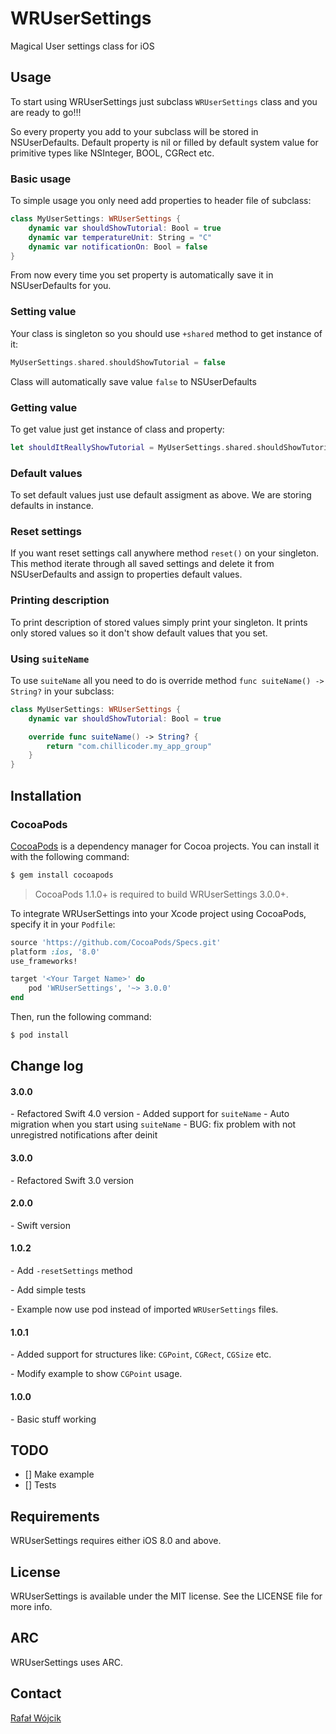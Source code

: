 # WRUserSettings
Magical User settings class for iOS

## Usage

To start using WRUserSettings just subclass ```WRUserSettings``` class and you are ready to go!!!

So every property you add to your subclass will be stored in NSUserDefaults. Default property is nil or filled by default system value for primitive types like NSInteger, BOOL, CGRect etc.

### Basic usage

To simple usage you only need add properties to header file of subclass:

```swift
class MyUserSettings: WRUserSettings {
	dynamic var shouldShowTutorial: Bool = true
	dynamic var temperatureUnit: String = "C"
	dynamic var notificationOn: Bool = false
}
```

From now every time you set property is automatically save it in NSUserDefaults for you.

### Setting value

Your class is singleton so you should use ```+shared``` method to get instance of it:

```swift
MyUserSettings.shared.shouldShowTutorial = false
```

Class will automatically save value ```false``` to NSUserDefaults

### Getting value

To get value just get instance of class and property:

```swift
let shouldItReallyShowTutorial = MyUserSettings.shared.shouldShowTutorial
```

### Default values

To set default values just use default assigment as above. We are storing defaults in instance.

### Reset settings

If you want reset settings call anywhere method ```reset()``` on your singleton. This method iterate through all saved settings and delete it from NSUserDefaults and assign to properties default values.

### Printing description

To print description of stored values simply print your singleton. It prints only stored values so it don't show default values that you set.

### Using `suiteName`

To use `suiteName` all you need to do is override method `func suiteName() -> String?` in your subclass:

```swift
class MyUserSettings: WRUserSettings {
	dynamic var shouldShowTutorial: Bool = true

	override func suiteName() -> String? {
        return "com.chillicoder.my_app_group"
    }
}
```

## Installation

### CocoaPods

[CocoaPods](http://cocoapods.org) is a dependency manager for Cocoa projects. You can install it with the following command:

```bash
$ gem install cocoapods
```

> CocoaPods 1.1.0+ is required to build WRUserSettings 3.0.0+.

To integrate WRUserSettings into your Xcode project using CocoaPods, specify it in your `Podfile`:

```ruby
source 'https://github.com/CocoaPods/Specs.git'
platform :ios, '8.0'
use_frameworks!

target '<Your Target Name>' do
    pod 'WRUserSettings', '~> 3.0.0'
end
```

Then, run the following command:

```bash
$ pod install
```

## Change log

#### 3.0.0

\- Refactored Swift 4.0 version
\- Added support for `suiteName`
\- Auto migration when you start using `suiteName`
\- BUG: fix problem with not unregistred notifications after deinit

#### 3.0.0

\- Refactored Swift 3.0 version

#### 2.0.0

\- Swift version

#### 1.0.2

\- Add ```-resetSettings``` method

\- Add simple tests

\- Example now use pod instead of imported ```WRUserSettings``` files.

#### 1.0.1

\- Added support for structures like: ```CGPoint```, ```CGRect```, ```CGSize``` etc.

\- Modify example to show ```CGPoint``` usage.

#### 1.0.0

\- Basic stuff working

## TODO

* [] Make example
* [] Tests

## Requirements

WRUserSettings requires either iOS 8.0 and above.

## License

WRUserSettings is available under the MIT license. See the LICENSE file for more info.

## ARC

WRUserSettings uses ARC.

## Contact

[Rafał Wójcik](http://github.com/rafalwojcik)
